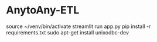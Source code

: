 # AnytoAny-ETL
source ~/venv/bin/activate
streamlit run app.py
pip install -r requirements.txt
sudo apt-get install unixodbc-dev
